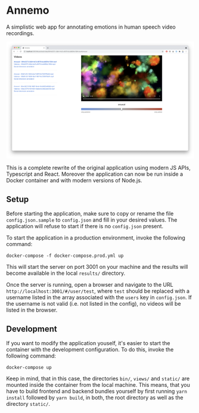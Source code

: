 # Annemo

A simplistic web app for annotating emotions in human speech video recordings.

![annemo screenshot](https://github.com/cwi-dis/annemo/raw/master/doc/screenshot.png)

This is a complete rewrite of the original application using modern JS APIs,
Typescript and React. Moreover the application can now be run inside a Docker
container and with modern versions of Node.js.

## Setup

Before starting the application, make sure to copy or rename the file
`config.json.sample` to `config.json` and fill in your desired values. The
application will refuse to start if there is no `config.json` present.

To start the application in a production environment, invoke the following
command:

    docker-compose -f docker-compose.prod.yml up

This will start the server on port 3001 on your machine and the results will
become available in the local `results/` directory.

Once the server is running, open a browser and navigate to the URL
`http://localhost:3001/#/user/test`, where `test` should be replaced with a
username listed in the array associated with the `users` key in `config.json`.
If the username is not valid (i.e. not listed in the config), no videos will
be listed in the browser.

## Development

If you want to modify the application youself, it's easier to start the
container with the development configuration. To do this, invoke the following
command:

    docker-compose up

Keep in mind, that in this case, the directories `bin/`, `views/` and `static/`
are mounted inside the container from the local machine. This means, that you
have to build frontend and backend bundles yourself by first running
`yarn install` followed by `yarn build`, in both, the root directory as well as
the directory `static/`.
